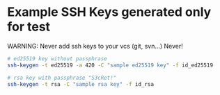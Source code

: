 # Example SSH Keys generated only for test

WARNING: Never add ssh keys to your vcs (git, svn...)  Never!

```bash
# ed25519 key without passphrase
ssh-keygen -t ed25519 -a 420 -C "sample ed25519 key" -f id_ed25519

# rsa key with passphrase "S3cRet!"
ssh-keygen -t rsa -C "sample rsa key" -f id_rsa
```
